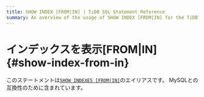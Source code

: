 ```yaml
---
title: SHOW INDEX [FROM|IN] | TiDB SQL Statement Reference
summary: An overview of the usage of SHOW INDEX [FROM|IN] for the TiDB database.
---
```


# インデックスを表示[FROM|IN] {#show-index-from-in}

このステートメントは[`SHOW INDEXES [FROM|IN]`](/sql-statements/sql-statement-show-indexes.md)のエイリアスです。 MySQLとの互換性のために含まれています。
